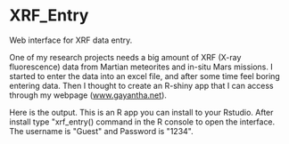 # XRF_Entry
Web interface for XRF data entry.

One of my research projects needs a big amount of XRF (X-ray fluorescence) data from Martian meteorites and in-situ Mars missions. I started to enter the data into an excel file, and after some time feel boring entering data. Then I thought to create an R-shiny app that I can access through my webpage (www.gayantha.net).

Here is the output. This is an R app you can install to your Rstudio. After install type "xrf_entry() command in the R console to open the interface. The username is "Guest" and Password is "1234". 